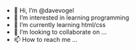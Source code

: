 - 👋 Hi, I’m @davevogel
- 👀 I’m interested in learning programming
- 🌱 I’m currently learning html/css
- 💞️ I’m looking to collaborate on ...
- 📫 How to reach me ...

<!---
davevogel/davevogel is a ✨ special ✨ repository because its `README.md` (this file) appears on your GitHub profile.
You can click the Preview link to take a look at your changes.
--->

